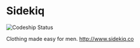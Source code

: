 # Sidekiq

![Codeship Status](https://codeship.com/projects/01424980-81e2-0132-768d-269513d618dd/status?branch=master)

Clothing made easy for men. http://www.sidekiq.co

